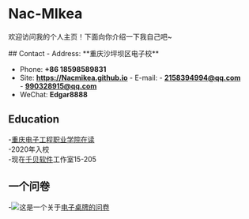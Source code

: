 # Nac-MIkea 
欢迎访问我的个人主页！下面向你介绍一下我自己吧\~  
<!-- .slide --> ## Contact - Address: **重庆沙坪坝区电子校**
- Phone: **+86 18598589831**
- Site: **<https://Nacmikea.github.io>** <!-- .slide vertical=true --> - E-mail: - **[2158394994@qq.com](mailto:i@wu-kan.cn)**<br> - **[990328915@qq.com](mailto:wukan3@mail2.sysu.edu.cn)**
- WeChat: **Edgar8888** <!-- .slide --> 
## Education

<!-- .slide vertical=true -->
-<a href='https://www.cqcet.edu.cn/'>重庆电子工程职业学院在读</a><br>
-2020年入校<br>
-现在<a href='http://www.chanbey.com'>千贝软件</a>工作室15-205<br>

<!-- .slide -->
## 一个问卷
<!-- .slide vertical=true -->
-<img src='https://qr.wjx.cn/handler/qrcode.ashx?chl=https%3a%2f%2fwww.wjx.cn%2fvm%2fOi8rP5V.aspx&chs=120x120&sign=465e03464d22891a61000c00c129dc9053e38d26'>这是一个关于<a href='https://www.wjx.cn/vj/Oi8rP5V.aspx'>电子桌牌的问卷</a>
<!-- .slide -->